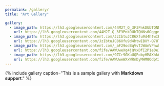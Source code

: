 ```yaml
---
permalink: /gallery/
title: "Art Gallery"

gallery:
  - image_path: https://lh3.googleusercontent.com/44M2T_Q_3F3PnkDUbTQNNs6OggpvpbfNpPpvzOkIpdXS32_J9faFYrKaLvhYw9bKy1aPtRGDBSEv5eBK4VsUei-b50ZPcnmtKiLnyPqXUDk63Aa5RQ82muXouFgh7NuMjgasigyihwqn5GHl2f7WRVx_y3xKfU89X_EOLsFJTp2Kf5d7IewzsdoCPK5WUXsHSvOgeTHzMqyhPKS9j58M-9yq-kjizHU_pkYVx7MiunlwV8g98ga34TvrLmQRa735nnP3yhCFXYe9MVMfJJZz5XMuBhuGzLPeghvUa1j67m9tx8CWpRJdvgm9M6KhYBXWp7ZXb0wtSCjSRJvUWlnUEcyjus8t9WsL9oFxr-ytZh4oO8HI05xkU-CaT3SA0r1DH9wH9d4Hf3TrbJ-LG58FA5X6ftAIxud7qJ3obCpRtW9tJP40EFWw5_MEJSo-_SI5qZqxm6ftRN2Ynsy1Sd64GfUMg_M2-Re4nlMHJ62ngGeslU7WFxZYyHklDvex5-bW-ZcmEbHv3x9eNq47gMgJsh1rBFgw4YmS-hwkOznAm47ij-Iav7IUHI0oAzl8COdFHB0kbO5pnIj4JPpurA7w1YcAUrD30NR0y8me6FRbulHd0O56s-9HK58XNZo9dBG_DrsRhwSSmFbTQuNgCd97d-cxJd4IGEyd6hvCftqXZtfNQZJjC4leNejh3YKV8FOnv_phZCzgs4JKEooXoTlQKzt9=w360-h355-no?authuser=0
    url: https://lh3.googleusercontent.com/44M2T_Q_3F3PnkDUbTQNNs6OggpvpbfNpPpvzOkIpdXS32_J9faFYrKaLvhYw9bKy1aPtRGDBSEv5eBK4VsUei-b50ZPcnmtKiLnyPqXUDk63Aa5RQ82muXouFgh7NuMjgasigyihwqn5GHl2f7WRVx_y3xKfU89X_EOLsFJTp2Kf5d7IewzsdoCPK5WUXsHSvOgeTHzMqyhPKS9j58M-9yq-kjizHU_pkYVx7MiunlwV8g98ga34TvrLmQRa735nnP3yhCFXYe9MVMfJJZz5XMuBhuGzLPeghvUa1j67m9tx8CWpRJdvgm9M6KhYBXWp7ZXb0wtSCjSRJvUWlnUEcyjus8t9WsL9oFxr-ytZh4oO8HI05xkU-CaT3SA0r1DH9wH9d4Hf3TrbJ-LG58FA5X6ftAIxud7qJ3obCpRtW9tJP40EFWw5_MEJSo-_SI5qZqxm6ftRN2Ynsy1Sd64GfUMg_M2-Re4nlMHJ62ngGeslU7WFxZYyHklDvex5-bW-ZcmEbHv3x9eNq47gMgJsh1rBFgw4YmS-hwkOznAm47ij-Iav7IUHI0oAzl8COdFHB0kbO5pnIj4JPpurA7w1YcAUrD30NR0y8me6FRbulHd0O56s-9HK58XNZo9dBG_DrsRhwSSmFbTQuNgCd97d-cxJd4IGEyd6hvCftqXZtfNQZJjC4leNejh3YKV8FOnv_phZCzgs4JKEooXoTlQKzt9=w1253-h1238-no?authuser=0
  - image_path: https://lh3.googleusercontent.com/JzIbtuJC86Xfu9d4htwIBXY-Q7Ul3eYHJHNK6LeGgT1McPCmxy5ilDlVvh0EVN-h_J7Sdgdz3KfRVUkPPe6dC1svxKOwCOm6gV6v1OUUB3gfQD65ZNyM2H4CbhtvWy_kAeDj3iBp2gikxBBCF5EZpRp16GmuSyOarwOnL6IJRiwjCGgeofVr9feaaOlPr1L8zzbM2zWubz-hac1rlAlkBVvrWeizhpASso3SEAdDeb-gXizrEiATRYU5WTdQPX6gpkZQ_FWKgg5Q7DaQ04yssV954Tgm0MKZRSWYHVFd3MTG7attLECeq7Qpib21R5_QTqBxaUEuvMGnuCv6KrnUryFsWNURKqxJOeXHb4QlqjjoQrce7ZXQdNxZrQXsp3J5bXnFJb8rDarFdNXUiU3HSEOUnDCYohDxqDvxzxB_TWpfaFto86eOIGTpihL7Pq6F8_aGDG8OYQXVXoXot5HKHPfJ7JAH255sLP5EWsihI-mwOPefsKh9QPFfX0ZZ1Jhj-pPp4akGdxbw1W5EXIidFboZfXfmdPuGC5rWHsC-DX6Ym478bqG_gkfdcZHbYc4xmEUPxoeow0Om8M92o5Yp5tLflCNMds-mukSOhAUXbyUKJmH0HDWuRWEIcpt3NN90lWoElHT0ipARXzQhDtPN8eHP-FT2wazFf4T7nL1CidONeQESUy4eG--OePI7xquJxC8sKyfhWhoXTQtDD6YgEabZ=w360-h291-no?authuser=0
    url: https://lh3.googleusercontent.com/JzIbtuJC86Xfu9d4htwIBXY-Q7Ul3eYHJHNK6LeGgT1McPCmxy5ilDlVvh0EVN-h_J7Sdgdz3KfRVUkPPe6dC1svxKOwCOm6gV6v1OUUB3gfQD65ZNyM2H4CbhtvWy_kAeDj3iBp2gikxBBCF5EZpRp16GmuSyOarwOnL6IJRiwjCGgeofVr9feaaOlPr1L8zzbM2zWubz-hac1rlAlkBVvrWeizhpASso3SEAdDeb-gXizrEiATRYU5WTdQPX6gpkZQ_FWKgg5Q7DaQ04yssV954Tgm0MKZRSWYHVFd3MTG7attLECeq7Qpib21R5_QTqBxaUEuvMGnuCv6KrnUryFsWNURKqxJOeXHb4QlqjjoQrce7ZXQdNxZrQXsp3J5bXnFJb8rDarFdNXUiU3HSEOUnDCYohDxqDvxzxB_TWpfaFto86eOIGTpihL7Pq6F8_aGDG8OYQXVXoXot5HKHPfJ7JAH255sLP5EWsihI-mwOPefsKh9QPFfX0ZZ1Jhj-pPp4akGdxbw1W5EXIidFboZfXfmdPuGC5rWHsC-DX6Ym478bqG_gkfdcZHbYc4xmEUPxoeow0Om8M92o5Yp5tLflCNMds-mukSOhAUXbyUKJmH0HDWuRWEIcpt3NN90lWoElHT0ipARXzQhDtPN8eHP-FT2wazFf4T7nL1CidONeQESUy4eG--OePI7xquJxC8sKyfhWhoXTQtDD6YgEabZ=w1253-h1013-no?authuser=0
  - image_path: https://lh3.googleusercontent.com/_aF29odBqVvTJWAnVPnwk-IsHHeOeIUjS8DXJ9zMpn2tm2b13xKvP2JJit0oFjE1hpMWPeFvncPpr2VPHJ9dYFYgTOoALQxuD-bP-pTxuHFoLoP4YiNeE8Atco3oMxUwPVkjiH7Q3GMzt13dqrNmH8mMNukL1ZI7yJmortGUNeLXtbiFt4IEtBPup8qHF-f_3j5v9QO8h29bpoInj8qw84OHpFFTte_x0WiMRiuVElcOkkAIVnGZLTetz9DTS5WSRmslST-1lRb17jIE56wzmYZeyi8pcbp9vmOjqW-mumfZDrInj-zj0qn_mdKhQEgLnI4gI01HmxqjjruJkrH9E8NOHY1vjRlrfdSPiSbCCn3HT207MrFxxCYNMUhqqezVNQb5K4S0sb9duGinf6fXfK7i4kFmNN97XtQPRTqgHsgOGYTxLdFSrXgAIDlSfgXIoqsUQReWx9xFgkrXh6woiwqFWzIwZpB9zpQdiOItzKx7vNv9EPY3QZdQdJSFfszloD-41O2xCZOztUwxkZ_bwMJ0QfY10xboZccGO4hpNNCXdamEQJtfGJSji3ud9OQ3Om2S1PJGDfr8rdFFoAe98RfoN3X-e1wtlBrO62ZQ7kx1qJioYIqa5mJERiHZpcoiNo40TDBNXISYQCNFg02y6prc58Wr0S3xOzW4ugQxubhWGcXRVPHgsuPUtJo3bJ_z-bMb1972lAZ5a10yPmkm6B-z=w414-h331-no?authuser=0
    url: https://lh3.googleusercontent.com/fife/AAWUweXg4jQVxDfI2P1e0e1RohrDCwGIa2MVQ3js1av2XvM3ltJwW5Xra7pSUyGz5-yMQqfZo_r4kocs8jc6u0XqtpfYN7z0rKyRZ0fh8BV96AjolA0okLjcnY0R6R6rRz--rifbW8NmQKOOcWkpoC8MyEpX0A6YFKXBDQOrayftVKoV4FWT9iufVHoJoqIYPoeEGLiKVaevTsff02qVIRCHQdS78eEAe6AbJ47DWbNuVyCWzPX52mDThQzncDVsWDnTIu9WXei-zPZMrPTQ4t7hFxdspW8m4ET13weTj9mLaCmfbX8CROb1dcHcbGK8zFJ_MxStKNkWENbXBK1sc0WOMRwEZjIxZrlXju5WAsbHcD0Qul5LAKg0SHAMReSUYfaV6hVA651d2H39AT9RanQHePIHIygkwOpS80896EbALiBjNOTvjRUiKiwTyozihHcpZGjoXj4V80zr0f7N6cLwNNGOTweKAKav0P4Nv2AYUoXwWGSSnzdgQfxHb4n6tWyNG71t6IUPxO9VR22U3j8dj4nqWmrBx649oW9RsflUmDN2XfTJVq86KxGYyU6RG55i5UmMxNVZIF2wFkMySalC1xjFNix3Xt0HT5xG8oiXvKTsDrzrJRg_JEIObCkUfswWSCbTwdsRjsacYfmCDZsCgV9D10Fio_jk065bOaXLkNz9cmGc9LlzG8rEzmi470vuXR-GrfSQw7n32uYOT1nXQ6_S=w1253-h1005-no?authuser=0
  - image_path: https://lh3.googleusercontent.com/9ZCr9GKuUQPobyHMAXhkGEFW0js_uNwxjHFhB2Hxx1tYIw2n3qGiyplpS3hJzMkoq-4vAJeaUuB32cXDYi_HWCb5MX15zF8IyQn-Mk7Uznm39hhCzW2w0mgQbvPOKMpyfTxF8Q4YDUGDNfE2Fkks7SCE9m2-1SmlbeMrJdMY5LcLvvGwe-dAVqgjcV__cBYkg9WSqcNalXKYvp_xXM0iNyPt1_e6Np5q0BU65oSr18ZuABcF6njLNEduztZjzVNOUwgYwikI08-ms5GaDo1gsaFR5B9N-pyBBn3eASC6YrCjjhuEhmVlMe_SvTuCNF1hx54-xzMDe_25i1zM_P6sYu7Rl8ujivANW8_zrB6WTGvXmOdxid4ySqU3zEL5xGvyfjZ-z1vBHprFDTHaugvMLw4-ii9J5K9JZFbeiVxKMTjIFH2CUJimDWhTqBxcJrJ2DE7Hc2-ITTN1ZdODSqY-a-2Gc0vROcpcCgPF5t2s2BJ0nN5ZRcBHZoct89p1NLQl1d7wJD8xcanFNsz0WYr8AnajSRki1boNJPmzNZywPRVIJcV-w3MtJSinuoqfxnL4nvINJtTJgibAnrii40bMQb2DK9YxAarlMiae-Y_r8KlYO9fhn7KhGXdGS2pITiOC1p4Ri-kaUoF_Gh5bC2l3vXGOcLO61GzPNZJ3sVQowC7zCsEHnt2M5-N8d7sTNZ9HxWzxg4pKI41kpep0tqOJuKm8=w275-h220-no?authuser=0
    url: https://lh3.googleusercontent.com/fife/AAWUweWXxWRnDyMHM0Odpt3p6XBatA9WDN3VGDPZ_hocGIm_jZNvwZOj8jpsSXBkfOUvt0EaQ-tQAI1lKrKCH1XIUpJpvZNsb2aZVOxPypHoq9Z9h6tzDawzAl2T6RZoVM-0ZbeIPchbuoSwP7hqcRhYEwd2hVtnuYVatv4L2W3_jDYqzdC6j4stzEoXC5MEppFpd1_ziaRVmrJXsfc4CzMyh8DuQ2949cDxpkacNUFOC7KPbdqCryc3lFaGzCvYjQr78T2ySnPzUVZD5fFujDqJIBkwVA-lu-APBW8DBx_ZAgxDcGsVMAfmT2CfdwKuLLWHzzq0Ff5zEtYtTuUcfDM5yKF0I38Ya1SpY2hXBc6RtuJ15g-W5gtaMuahqmlgNjuT4UIC6iOLR-TlKrvDD4dX-AVbFVW58FEcZsSC_cbsMMagkQ8SiI8abDYdueBQmt6GtAjeqi8NvSl5CFpymATus8sjJxOMYuAX-6WPQYdkwALOfi1YVc24s613X9B_3m7_G3VfM3mVysQRF_yfYfjFBQZAH96yZGM-nQyHonSEW8xyVxIIkbnfuXK2M3za8NsDXyvPwSc7plZukMHB3F1moeh9SVlH2w50vQcp2ld3Rp6m88RYuTqpiqQy-qyhPmZZQve47BNGoU4ttijo5cy0SjG6AVFsoO9vTm87dJhxjk88BVp6ln_N_45PwTPBjB8vnyrLGgqyCDTChYjKDTldFcTT=w1253-h1002-no?authuser=0
---
```


{% include gallery caption="This is a sample gallery with **Markdown support**." %}

